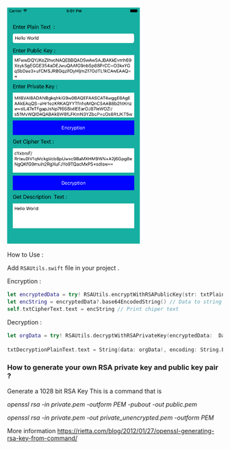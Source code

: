 ![Alt text](https://raw.githubusercontent.com/harshilkotecha/RSAAlgorithm/master/screen/Simulator%20Screen%20Shot%2023-Aug-2017%2C%205.01.41%20PM.png "screenshot")



How to Use :

Add  ```RSAUtils.swift``` file in your project .


Encryption :

```swift
let encryptedData = try! RSAUtils.encryptWithRSAPublicKey(str: txtPlainText.text ?? "nil", pubkeyBase64: txtPublicKey.text) // encryption using Public key 
let encString = encryptedData?.base64EncodedString() // Data to string
self.txtCipherText.text = encString // Print chiper text 
```

Decryption :

```swift
let orgData = try! RSAUtils.decryptWithRSAPrivateKey(encryptedData:  Data(base64Encoded: txtCipherText.text)!, privkeyBase64: txtPrivateKey.text) // Decryption

txtDecryptionPlainText.text = String(data: orgData!, encoding: String.Encoding.utf8) as String! // String to data and print 
```


<h3>How to generate your own RSA private key and public key pair ?</h3>
Generate a 1028 bit RSA Key
This is a command that is 

_openssl rsa -in private.pem -outform PEM -pubout -out public.pem_

_openssl rsa -in private.pem -out private_unencrypted.pem -outform PEM_

More information 
https://rietta.com/blog/2012/01/27/openssl-generating-rsa-key-from-command/
